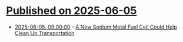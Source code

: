 # [Published on 2025-06-05](index.md)

* [2025-06-05, 09:00:00](https://soylentnews.org/article.pl?sid=25/06/04/0129202&from=rss) - [A New Sodium Metal Fuel Cell Could Help Clean Up Transportation](https://soylentnews.org/article.pl?sid=25/06/04/0129202&from=rss)
